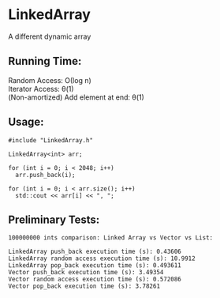 # LinkedArray  
A different dynamic array

## Running Time:  
Random Access: Ο(log n)  
Iterator Access: θ(1)  
(Non-amortized) Add element at end: θ(1)

## Usage:  
```
#include "LinkedArray.h"

LinkedArray<int> arr;

for (int i = 0; i < 2048; i++)
  arr.push_back(i);
  
for (int i = 0; i < arr.size(); i++)
  std::cout << arr[i] << ", ";
```

## Preliminary Tests:  
```
100000000 ints comparison: Linked Array vs Vector vs List:

LinkedArray push_back execution time (s): 0.43606
LinkedArray random access execution time (s): 10.9912
LinkedArray pop_back execution time (s): 0.493611
Vector push_back execution time (s): 3.49354
Vector random access execution time (s): 0.572086
Vector pop_back execution time (s): 3.78261
```
